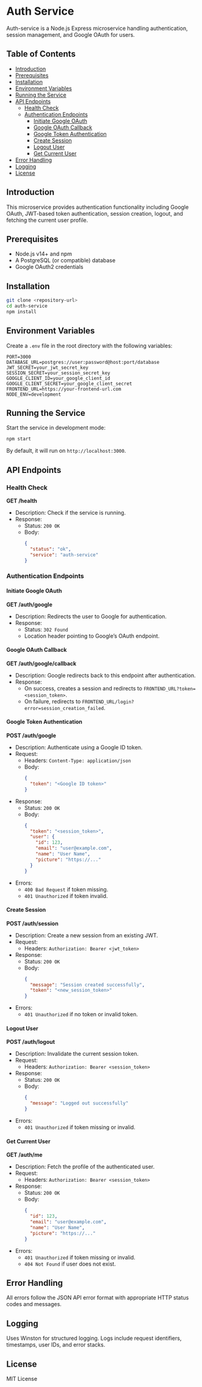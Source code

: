 # Auth Service

Auth-service is a Node.js Express microservice handling authentication, session management, and Google OAuth for users.

## Table of Contents

- [Introduction](#introduction)
- [Prerequisites](#prerequisites)
- [Installation](#installation)
- [Environment Variables](#environment-variables)
- [Running the Service](#running-the-service)
- [API Endpoints](#api-endpoints)
  - [Health Check](#health-check)
  - [Authentication Endpoints](#authentication-endpoints)
    - [Initiate Google OAuth](#initiate-google-oauth)
    - [Google OAuth Callback](#google-oauth-callback)
    - [Google Token Authentication](#google-token-authentication)
    - [Create Session](#create-session)
    - [Logout User](#logout-user)
    - [Get Current User](#get-current-user)
- [Error Handling](#error-handling)
- [Logging](#logging)
- [License](#license)

## Introduction

This microservice provides authentication functionality including Google OAuth, JWT-based token authentication, session creation, logout, and fetching the current user profile.

## Prerequisites

- Node.js v14+ and npm
- A PostgreSQL (or compatible) database
- Google OAuth2 credentials

## Installation

```bash
git clone <repository-url>
cd auth-service
npm install
```

## Environment Variables

Create a `.env` file in the root directory with the following variables:

```dotenv
PORT=3000
DATABASE_URL=postgres://user:password@host:port/database
JWT_SECRET=your_jwt_secret_key
SESSION_SECRET=your_session_secret_key
GOOGLE_CLIENT_ID=your_google_client_id
GOOGLE_CLIENT_SECRET=your_google_client_secret
FRONTEND_URL=https://your-frontend-url.com
NODE_ENV=development
```

## Running the Service

Start the service in development mode:

```bash
npm start
```

By default, it will run on `http://localhost:3000`.

## API Endpoints

### Health Check

**GET /health**
- Description: Check if the service is running.
- Response:
  - Status: `200 OK`
  - Body:
    ```json
    {
      "status": "ok",
      "service": "auth-service"
    }
    ```

### Authentication Endpoints

#### Initiate Google OAuth

**GET /auth/google**
- Description: Redirects the user to Google for authentication.
- Response:
  - Status: `302 Found`
  - Location header pointing to Google’s OAuth endpoint.

#### Google OAuth Callback

**GET /auth/google/callback**
- Description: Google redirects back to this endpoint after authentication.
- Response:
  - On success, creates a session and redirects to `FRONTEND_URL?token=<session_token>`.
  - On failure, redirects to `FRONTEND_URL/login?error=session_creation_failed`.

#### Google Token Authentication

**POST /auth/google**
- Description: Authenticate using a Google ID token.
- Request:
  - Headers: `Content-Type: application/json`
  - Body:
    ```json
    {
      "token": "<Google ID token>"
    }
    ```
- Response:
  - Status: `200 OK`
  - Body:
    ```json
    {
      "token": "<session_token>",
      "user": {
        "id": 123,
        "email": "user@example.com",
        "name": "User Name",
        "picture": "https://..."
      }
    }
    ```
- Errors:
  - `400 Bad Request` if token missing.
  - `401 Unauthorized` if token invalid.

#### Create Session

**POST /auth/session**
- Description: Create a new session from an existing JWT.
- Request:
  - Headers: `Authorization: Bearer <jwt_token>`
- Response:
  - Status: `200 OK`
  - Body:
    ```json
    {
      "message": "Session created successfully",
      "token": "<new_session_token>"
    }
    ```
- Errors:
  - `401 Unauthorized` if no token or invalid token.

#### Logout User

**POST /auth/logout**
- Description: Invalidate the current session token.
- Request:
  - Headers: `Authorization: Bearer <session_token>`
- Response:
  - Status: `200 OK`
  - Body:
    ```json
    {
      "message": "Logged out successfully"
    }
    ```
- Errors:
  - `401 Unauthorized` if token missing or invalid.

#### Get Current User

**GET /auth/me**
- Description: Fetch the profile of the authenticated user.
- Request:
  - Headers: `Authorization: Bearer <session_token>`
- Response:
  - Status: `200 OK`
  - Body:
    ```json
    {
      "id": 123,
      "email": "user@example.com",
      "name": "User Name",
      "picture": "https://..."
    }
    ```
- Errors:
  - `401 Unauthorized` if token missing or invalid.
  - `404 Not Found` if user does not exist.

## Error Handling

All errors follow the JSON API error format with appropriate HTTP status codes and messages.

## Logging

Uses Winston for structured logging. Logs include request identifiers, timestamps, user IDs, and error stacks.

## License

MIT License

